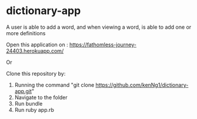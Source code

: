 # dictionary-app
A user is able to add a word, and when viewing a word, is able to add one or more definitions

Open this application on : https://fathomless-journey-24403.herokuapp.com/

Or

Clone this repository by:
1) Running the command "git clone https://github.com/kenNg1/dictionary-app.git"
2) Navigate to the folder
3) Run bundle
4) Run ruby app.rb
